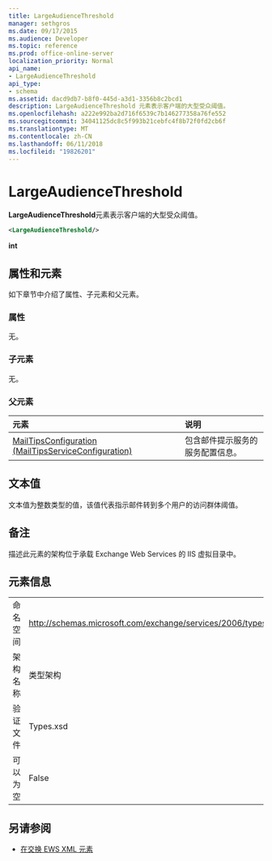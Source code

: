 ```yaml
---
title: LargeAudienceThreshold
manager: sethgros
ms.date: 09/17/2015
ms.audience: Developer
ms.topic: reference
ms.prod: office-online-server
localization_priority: Normal
api_name:
- LargeAudienceThreshold
api_type:
- schema
ms.assetid: dacd9db7-b8f0-445d-a3d1-3356b8c2bcd1
description: LargeAudienceThreshold 元素表示客户端的大型受众阈值。
ms.openlocfilehash: a222e992ba2d716f6539c7b146277358a76fe552
ms.sourcegitcommit: 34041125dc8c5f993b21cebfc4f8b72f0fd2cb6f
ms.translationtype: MT
ms.contentlocale: zh-CN
ms.lasthandoff: 06/11/2018
ms.locfileid: "19826201"
---
```

# <a name="largeaudiencethreshold"></a>LargeAudienceThreshold

**LargeAudienceThreshold**元素表示客户端的大型受众阈值。 
  
```XML
<LargeAudienceThreshold/>
```

 **int**
## <a name="attributes-and-elements"></a>属性和元素

如下章节中介绍了属性、子元素和父元素。
  
### <a name="attributes"></a>属性

无。
  
### <a name="child-elements"></a>子元素

无。
  
### <a name="parent-elements"></a>父元素

|**元素**|**说明**|
|:-----|:-----|
|[MailTipsConfiguration (MailTipsServiceConfiguration)](mailtipsconfiguration-mailtipsserviceconfiguration.md) <br/> |包含邮件提示服务的服务配置信息。  <br/> |
   
## <a name="text-value"></a>文本值

文本值为整数类型的值，该值代表指示邮件转到多个用户的访问群体阈值。
  
## <a name="remarks"></a>备注

描述此元素的架构位于承载 Exchange Web Services 的 IIS 虚拟目录中。
  
## <a name="element-information"></a>元素信息

|||
|:-----|:-----|
|命名空间  <br/> |http://schemas.microsoft.com/exchange/services/2006/types  <br/> |
|架构名称  <br/> |类型架构  <br/> |
|验证文件  <br/> |Types.xsd  <br/> |
|可以为空  <br/> |False  <br/> |
   
## <a name="see-also"></a>另请参阅



- [在交换 EWS XML 元素](ews-xml-elements-in-exchange.md)

